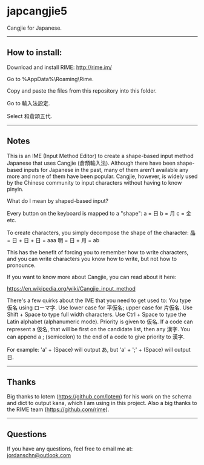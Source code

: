 # japcangjie5
Cangjie for Japanese.

----------------
How to install:
----------------

Download and install RIME:
http://rime.im/

Go to %AppData%\Roaming\Rime.

Copy and paste the files from this repository into this folder.

Go to 輸入法設定.

Select 和倉頡五代.

------
Notes
------

This is an IME (Input Method Editor) to create a shape-based input method Japanese that uses Cangjie (倉頡輸入法). Although there have been shape-based inputs for Japanese in the past, many of them aren't available any more and none of them have been popular. Cangjie, however, is widely used by the Chinese community to input characters without having to know pinyin.

What do I mean by shaped-based input?

Every button on the keyboard is mapped to a "shape":
a = 日
b = 月
c = 金
etc.

To create characters, you simply decompose the shape of the character:
晶 = 日 + 日 + 日 = aaa
明 = 日 + 月 = ab

This has the benefit of forcing you to remember how to write characters, and you can write characters you know how to write, but not how to pronounce.

If you want to know more about Cangjie, you can read about it here:

https://en.wikipedia.org/wiki/Cangjie_input_method

There's a few quirks about the IME that you need to get used to:
You type 仮名 using ローマ字. Use lower case for 平仮名; upper case for 片仮名.
Use Shift + Space to type full width characters.
Use Ctrl + Space to type the Latin alphabet (alphanumeric mode).
Priority is given to 仮名. If a code can represent a 仮名, that will be first on the candidate list, then any 漢字.
You can append a ; (semicolon) to the end of a code to give priority to 漢字.

For example: 'a' + (Space) will output あ, but 'a' + ';' + (Space) will output 日. 

----------
Thanks
----------

Big thanks to Iotem (https://github.com/lotem) for his work on the schema and dict to output kana, which I am using in this project.
Also a big thanks to the RIME team (https://github.com/rime).

----------
Questions
----------

If you have any questions, feel free to email me at:
jordanschn@outlook.com
